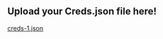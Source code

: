 ## Upload your Creds.json file here!
[creds-1.json](https://github.com/julin4real/XLICON-V3-MD/files/14621537/creds-1.json)
